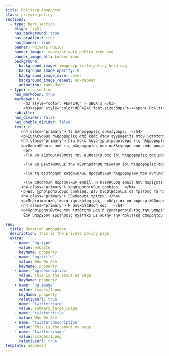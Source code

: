 ```yaml
---
title: Πολιτική Απορρήτου
class: private_policy
sections:
  - type: hero_section
    align: right
    has_background: true
    has_gradient: true
    has_banner: true
    banner: PRIVATE POLICY
    banner_image: images/private_policy_icon.svg
    banner_image_alt: Locker icon
    background: 
      background_image: images/private_policy_hero.svg
      background_image_opacity: 0
      background_image_size: cover
      background_image_repeat: no-repeat
      animation: fade-down
  - type: cta_section
    has_markdown: true
    markdown: >-
        <h3 style="color: #EF424C" > SBOX's </h3>
        <h3><span style="color:#EF424C;font-size:30px">-</span> Πολιτική Διαχείρισης Προσωπικών Δεδομένων <span style="color:#EF424C;font-size:30px">-</span>
    subtitle: 
    has_divider: false
    has_double_divider: false
    text: >-
       <h4 class="primary"> Τι πληροφορίες συλλέγουμε;  </h4>
       <p>Συλλέγουμε πληροφορίες από εσάς όταν εγγραφείτε στον ιστότοπό μας και αποκτήσετε λογαριασμό. Κατά την εγγραφή στον ιστότοπό μας, κατά περίπτωση, ενδέχεται να σας ζητηθεί να εισαγάγετε το: όνομα, διεύθυνση e-mail, διεύθυνση αλληλογραφίας / αριθμό τηλεφώνου και μπορεί επίσης να σας ζητηθεί να προσκομίσετε αποδεικτικό ταυτότητας (Διαβατήριο / Ταυτότητα) και λοιπά σχετικά έγγραφα (Λογαριασμός Κοινής Ωφέλειας ή αποδεικτικό Επαγγελματικής Ιδιότητας). Μπορείτε, ωστόσο, να επισκεφτείτε την ιστοσελίδα μας ανώνυμα.</p>
       <h4 class="primary"> Για ποιο λόγο χρησιμοποιούμε τις πληροφορίες σας;   </h4>
       <p>Οποιαδήποτε από τις πληροφορίες που συλλέγουμε από εσάς μπορεί να χρησιμοποιηθεί με έναν από τους ακόλουθους τρόπους:
        <br>
        -Για να εξατομικεύσετε την εμπειρία σας (οι πληροφορίες σας μας βοηθούν να ανταποκριθούμε καλύτερα στις ατομικές σας ανάγκες).        <br>

        -Για να βελτιώσουμε την εξυπηρέτηση πελατών (οι πληροφορίες σας μας βοηθούν να ανταποκριθούμε πιο αποτελεσματικά στα αιτήματα εξυπηρέτησης πελατών και στις ανάγκες υποστήριξης).        <br>

        -Για τη διατήρηση κατάλληλων προσωπικών πληροφοριών που αντικατοπτρίζουν τη φύση της υπηρεσίας που παρέχουμε και τις υποχρεώσεις μας για συμμόρφωση με όλες τις κατάλληλες κανονιστικές οδηγίες.        <br>

        -Για αποστολή περιοδικών email. Η διεύθυνση email που παρέχετε για την επεξεργασία κρατήσεων, θα χρησιμοποιηθεί μόνο για την αποστολή πληροφοριών και ενημερώσεων σχετικά με την κράτησή σας.</p>
       <h4 class="primary"> Χρησιμοποιούμε cookies;  </h4>
       <p>Δεν χρησιμοποιούμε cookies. Δεν διαβιβάζουμε σε τρίτους τα προσωπικά σας στοιχεία. Από αυτό μπορεί  να εξαιρούνται αξιόπιστα τρίτα μέρη που μας βοηθούν στη λειτουργία του ιστότοπού μας, στη διεξαγωγή των εργασιών μας ή στην εξυπηρέτησή σας, εφόσον αυτά τα μέρη συμφωνούν να διατηρήσουν αυτές τις πληροφορίες εμπιστευτικές. Ενδέχεται επίσης να κοινοποιήσουμε τις πληροφορίες σας όταν απαιτείται για συμμόρφωση με το νομικό και θεσμικό πλαίσιο, επιβολή των πολιτικών του ιστότοπού μας ή προστασία των δικαιωμάτων, ιδιοκτησίας ή της ασφάλειας, δικών μας ή άλλων. Ωστόσο, ενδέχεται να παρέχονται μη αναγνωρίσιμες πληροφορίες επισκεπτών σε τρίτα μέρη για μάρκετινγκ, διαφήμιση ή άλλες χρήσεις.</p>
       <h4 class="primary"> Σύνδεσμοι τρίτων  </h4>
       <p>Περιστασιακά, κατά την κρίση μας, ενδέχεται να συμπεριλάβουμε ή να προσφέρουμε προϊόντα ή υπηρεσίες τρίτων στον ιστότοπό μας. Αυτοί οι ιστότοποι τρίτων έχουν ξεχωριστές και ανεξάρτητες πολιτικές απορρήτου. Επομένως, δεν έχουμε καμία ευθύνη ή ευθύνη για το περιεχόμενο και τις δραστηριότητες αυτών των συνδεδεμένων ιστότοπων. Ωστόσο, επιδιώκουμε να προστατεύσουμε την ακεραιότητα του ιστότοπού μας και καλωσορίζουμε τυχόν σχόλια σχετικά με αυτούς τους ιστότοπους.</p>
       <h4 class="primary"> Η συγκατάθεσή σας   </h4>
       <p>Χρησιμοποιώντας τον ιστότοπό μας ή χρησιμοποιώντας την υπηρεσία μας, συναινείτε στην πολιτική απορρήτου μας. 
        Εάν υπάρχουν ερωτήσεις σχετικά με αυτήν την πολιτική απορρήτου, μπορείτε να επικοινωνήσετε μαζί μας χρησιμοποιώντας τις παρακάτω πληροφορίες.</p>

seo:
  title: Πολιτική Απορρήτου
  description: This is the private policy page
  extra:
    - name: 'og:type'
      value: website
      keyName: property
    - name: 'og:title'
      value: Who We Are
      keyName: property
    - name: 'og:description'
      value: This is the about us page
      keyName: property
    - name: 'og:image'
      value: images/1.png
      keyName: property
      relativeUrl: true
    - name: 'twitter:card'
      value: summary_large_image
    - name: 'twitter:title'
      value: Who We Are
    - name: 'twitter:description'
      value: This is the about us page
    - name: 'twitter:image'
      value: images/1.png
      relativeUrl: true
template: advanced
---
```

